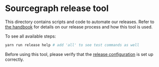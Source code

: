 # Sourcegraph release tool

This directory contains scripts and code to automate our releases. Refer to
[the handbook](https://about.sourcegraph.com/handbook/engineering/releases) for details
on our release process and how this tool is used.

To see all available steps:

```sh
yarn run release help # add 'all' to see test commands as well
```

Before using this tool, please verify that the [release configuration](./release-config.jsonc)
is set up correctly.
